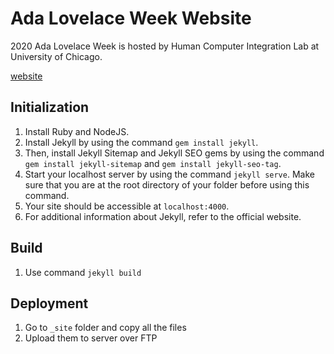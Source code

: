 # Ada Lovelace Week Website
2020 Ada Lovelace Week is hosted by Human Computer Integration Lab at University of Chicago. 

[website](http://ada2020.cs.uchicago.edu)

## Initialization
1. Install Ruby and NodeJS.
2. Install Jekyll by using the command `gem install jekyll`.
3. Then, install Jekyll Sitemap and Jekyll SEO gems by using the command `gem install jekyll-sitemap` and `gem install jekyll-seo-tag`.
4. Start your localhost server by using the command `jekyll serve`. Make sure that you are at the root directory of your folder before using this command.
5. Your site should be accessible at `localhost:4000`.
6. For additional information about Jekyll, refer to the official website.


## Build
1. Use command `jekyll build`


## Deployment
1. Go to `_site` folder and copy all the files
2. Upload them to server over FTP

